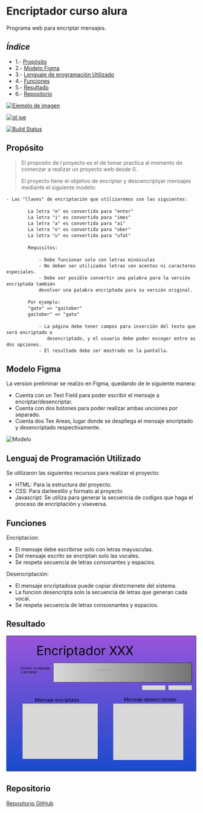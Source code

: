 # Encriptador curso alura

Programa web para encriptar mensajes.

## _Índice_

- 1.- [Propósito](#id1)
- 2.- [Modelo Figma](#2)
- 3.- [Lenguaje de programación Utilizado](#3)
- 4.- [Funciones](#4)
- 5.- [Resultado](#5)
- 6.- [Repositorio](#6) 



[![Ejemplo de imagen](https://via.placeholder.com/150)](https://www.ejemplo.com)

[![gI joe](https://cldup.com/dTxpPi9lDf.thumb.png)](https://nodesource.com/products/nsolid)

[![Build Status](https://travis-ci.org/joemccann/dillinger.svg?branch=master)](https://travis-ci.org/joemccann/dillinger)

## Propósito <a name="id1"></a>

> El proposito de l proyecto es el de tomar practica al momento de comenzar a realizar un proyecto web desde 0.
> 
> El proyecto tiene el objetivo de encriptar y descencriptyar mensajes mediante el siguiente modelo:

    - Las "llaves" de encriptación que utilizaremos son las siguientes:

            La letra "e" es convertida para "enter"
            La letra "i" es convertida para "imes"
            La letra "a" es convertida para "ai"
            La letra "o" es convertida para "ober"
            La letra "u" es convertida para "ufat"

            Requisitos:

                - Debe funcionar solo con letras minúsculas
                - No deben ser utilizados letras con acentos ni caracteres especiales.
                - Debe ser posible convertir una palabra para la versión encriptada también
                devolver una palabra encriptada para su versión original.

            Por ejemplo:
            "gato" => "gaitober"
            gaitober" => "gato"

                - La página debe tener campos para inserción del texto que será encriptado o 
                   desencriptado, y el usuario debe poder escoger entre as dos opciones.
                - El resultado debe ser mostrado en la pantalla.


## Modelo Figma <a name="2"></a>

La version preliminar se realizo en Figma, quedando de le siguiente manera:

- Cuenta con un Text Field para poder escribir el mensaje a encriptar/desencriptar.
- Cuenta con dos botones para poder realizar ambas unciones por separado.
- Cuenta dos Tex Areas, lugar donde se despliega el mensaje encriptado y desencriptado respectivamente.

![Modelo](../img/modelo%20figma_encriptador.jpg)


## Lenguaj de Programación Utilizado <a name="3"></a>

Se utilizaron las siguientes recursos para realizar el proyecto:

- HTML: Para la estructura del proyecto.
- CSS: Para darleestilo y formato al proyecto
- Javascript: Se utiliza para generar la secuencia de codigos que haga el proceso de encriptación y viseversa.


## Funciones <a name="4"></a>

Encriptacion:

- El mensaje debe escribirse solo con letras mayusculas.
- Del mensaje escrito se encriptan solo las vocales.
- Se respeta secuencia de letras consonantes y espacios.

Desencriptación:

- El mensaje encriptadose puede copiar diretcmenete del sistema.
- La funcion desencripta solo la secuencia de letras que generan cada vocal.
- Se respeta secuencia de letras consosnantes y espacios.

## Resultado <a name="5"></a> 

![Resultado](img/modelo%20figma_encriptador.jpg)

## Repositorio <a name="6"></a>

[Repositorio GitHub](https://fernandomoralesh.github.io/encriptador_curso_alura/)



















